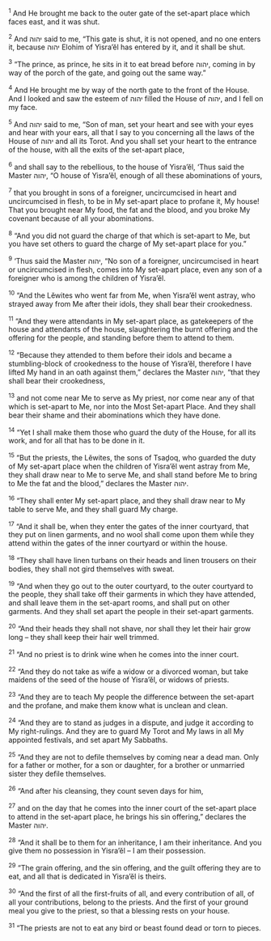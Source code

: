 <sup>1</sup> And He brought me back to the outer gate of the set-apart place which faces east, and it was shut.

<sup>2</sup> And יהוה said to me, “This gate is shut, it is not opened, and no one enters it, because יהוה Elohim of Yisra’ĕl has entered by it, and it shall be shut.

<sup>3</sup> “The prince, as prince, he sits in it to eat bread before יהוה, coming in by way of the porch of the gate, and going out the same way.”

<sup>4</sup> And He brought me by way of the north gate to the front of the House. And I looked and saw the esteem of יהוה filled the House of יהוה, and I fell on my face.

<sup>5</sup> And יהוה said to me, “Son of man, set your heart and see with your eyes and hear with your ears, all that I say to you concerning all the laws of the House of יהוה and all its Torot. And you shall set your heart to the entrance of the house, with all the exits of the set-apart place,

<sup>6</sup> and shall say to the rebellious, to the house of Yisra’ĕl, ‘Thus said the Master יהוה, “O house of Yisra’ĕl, enough of all these abominations of yours,

<sup>7</sup> that you brought in sons of a foreigner, uncircumcised in heart and uncircumcised in flesh, to be in My set-apart place to profane it, My house! That you brought near My food, the fat and the blood, and you broke My covenant because of all your abominations.

<sup>8</sup> “And you did not guard the charge of that which is set-apart to Me, but you have set others to guard the charge of My set-apart place for you.”

<sup>9</sup> ‘Thus said the Master יהוה, “No son of a foreigner, uncircumcised in heart or uncircumcised in flesh, comes into My set-apart place, even any son of a foreigner who is among the children of Yisra’ĕl.

<sup>10</sup> “And the Lĕwites who went far from Me, when Yisra’ĕl went astray, who strayed away from Me after their idols, they shall bear their crookedness.

<sup>11</sup> “And they were attendants in My set-apart place, as gatekeepers of the house and attendants of the house, slaughtering the burnt offering and the offering for the people, and standing before them to attend to them.

<sup>12</sup> “Because they attended to them before their idols and became a stumbling-block of crookedness to the house of Yisra’ĕl, therefore I have lifted My hand in an oath against them,” declares the Master יהוה, “that they shall bear their crookedness,

<sup>13</sup> and not come near Me to serve as My priest, nor come near any of that which is set-apart to Me, nor into the Most Set-apart Place. And they shall bear their shame and their abominations which they have done.

<sup>14</sup> “Yet I shall make them those who guard the duty of the House, for all its work, and for all that has to be done in it.

<sup>15</sup> “But the priests, the Lĕwites, the sons of Tsaḏoq, who guarded the duty of My set-apart place when the children of Yisra’ĕl went astray from Me, they shall draw near to Me to serve Me, and shall stand before Me to bring to Me the fat and the blood,” declares the Master יהוה.

<sup>16</sup> “They shall enter My set-apart place, and they shall draw near to My table to serve Me, and they shall guard My charge.

<sup>17</sup> “And it shall be, when they enter the gates of the inner courtyard, that they put on linen garments, and no wool shall come upon them while they attend within the gates of the inner courtyard or within the house.

<sup>18</sup> “They shall have linen turbans on their heads and linen trousers on their bodies, they shall not gird themselves with sweat.

<sup>19</sup> “And when they go out to the outer courtyard, to the outer courtyard to the people, they shall take off their garments in which they have attended, and shall leave them in the set-apart rooms, and shall put on other garments. And they shall set apart the people in their set-apart garments.

<sup>20</sup> “And their heads they shall not shave, nor shall they let their hair grow long – they shall keep their hair well trimmed.

<sup>21</sup> “And no priest is to drink wine when he comes into the inner court.

<sup>22</sup> “And they do not take as wife a widow or a divorced woman, but take maidens of the seed of the house of Yisra’ĕl, or widows of priests.

<sup>23</sup> “And they are to teach My people the difference between the set-apart and the profane, and make them know what is unclean and clean.

<sup>24</sup> “And they are to stand as judges in a dispute, and judge it according to My right-rulings. And they are to guard My Torot and My laws in all My appointed festivals, and set apart My Sabbaths.

<sup>25</sup> “And they are not to defile themselves by coming near a dead man. Only for a father or mother, for a son or daughter, for a brother or unmarried sister they defile themselves.

<sup>26</sup> “And after his cleansing, they count seven days for him,

<sup>27</sup> and on the day that he comes into the inner court of the set-apart place to attend in the set-apart place, he brings his sin offering,” declares the Master יהוה.

<sup>28</sup> “And it shall be to them for an inheritance, I am their inheritance. And you give them no possession in Yisra’ĕl – I am their possession.

<sup>29</sup> “The grain offering, and the sin offering, and the guilt offering they are to eat, and all that is dedicated in Yisra’ĕl is theirs.

<sup>30</sup> “And the first of all the first-fruits of all, and every contribution of all, of all your contributions, belong to the priests. And the first of your ground meal you give to the priest, so that a blessing rests on your house.

<sup>31</sup> “The priests are not to eat any bird or beast found dead or torn to pieces.

